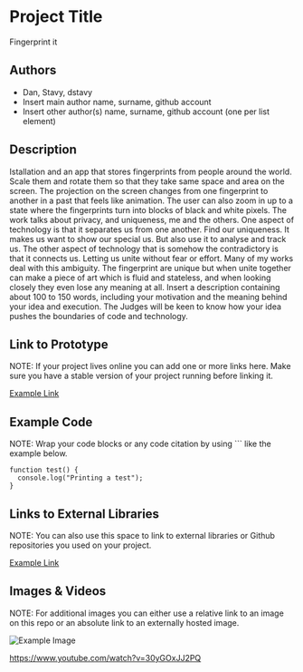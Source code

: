 # Project Title
Fingerprint it

## Authors
- Dan, Stavy, dstavy
- Insert main author name, surname, github account
- Insert other author(s) name, surname, github account (one per list element)

## Description
Istallation and an app that stores fingerprints from people around the world. Scale them and rotate them so that they take same space and area on the screen. The projection on the screen changes from one fingerprint to another in a past that feels like animation.
The user can also zoom in up to a state where the fingerprints turn into blocks of black and white pixels. The work talks about privacy, and uniqueness, me and the others. One aspect of technology is that it separates us from one another. Find our uniqueness. It makes us want to show our special us. But also use it to analyse and track us. The other aspect of technology that is somehow the contradictory is that it connects us. Letting us unite without fear or effort. Many of my works deal with this ambiguity. The fingerprint are unique but when unite together can make a piece of art which is fluid and stateless, and when looking closely they even lose any meaning at all. 
Insert a description containing about 100 to 150 words, including your motivation and the meaning behind your idea and execution. The Judges will be keen to know how your idea pushes the boundaries of code and technology. 

## Link to Prototype
NOTE: If your project lives online you can add one or more links here. Make sure you have a stable version of your project running before linking it.

[Example Link](http://www.google.com "Example Link")

## Example Code
NOTE: Wrap your code blocks or any code citation by using ``` like the example below.
```
function test() {
  console.log("Printing a test");
}
```
## Links to External Libraries
 NOTE: You can also use this space to link to external libraries or Github repositories you used on your project.

[Example Link](http://www.google.com "Example Link")

## Images & Videos
NOTE: For additional images you can either use a relative link to an image on this repo or an absolute link to an externally hosted image.

![Example Image](project_images/cover.jpg?raw=true "Example Image")

https://www.youtube.com/watch?v=30yGOxJJ2PQ
